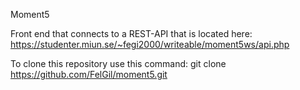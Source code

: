Moment5

Front end that connects to a REST-API that is located here:
https://studenter.miun.se/~fegi2000/writeable/moment5ws/api.php

To clone this repository use this command:
git clone https://github.com/FelGil/moment5.git